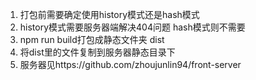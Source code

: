 1. 打包前需要确定使用history模式还是hash模式
2. history模式需要服务器端解决404问题  hash模式则不需要
3. npm run build打包成静态文件夹  dist
4. 将dist里的文件复制到服务器静态目录下
5. 服务器见https://github.com/zhoujunlin94/front-server